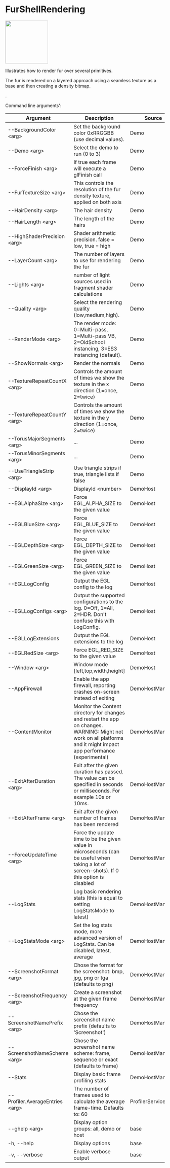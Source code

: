 <!-- #AG_DEMOAPP_HEADER_BEGIN# -->
# FurShellRendering
<img src="Example.jpg" height="135px">

<!-- #AG_DEMOAPP_HEADER_END# -->
<!-- #AG_BRIEF_BEGIN# -->
Illustrates how to render fur over several primitives.

The fur is rendered on a layered approach using a seamless texture as a base and then creating a density bitmap.

.
<!-- #AG_BRIEF_END# -->

<!-- #AG_DEMOAPP_COMMANDLINE_ARGUMENTS_BEGIN# -->

Command line arguments':

Argument                       |Description                                                                                                                                                          |Source
-------------------------------|---------------------------------------------------------------------------------------------------------------------------------------------------------------------|---------------
--BackgroundColor \<arg>       |Set the background color 0xRRGGBB (use decimal values).                                                                                                              |Demo
--Demo \<arg>                  |Select the demo to run (0 to 3)                                                                                                                                      |Demo
--ForceFinish \<arg>           |If true each frame will execute a glFinish call                                                                                                                      |Demo
--FurTextureSize \<arg>        |This controls the resolution of the fur density texture, applied on both axis                                                                                        |Demo
--HairDensity \<arg>           |The hair density                                                                                                                                                     |Demo
--HairLength \<arg>            |The length of the hairs                                                                                                                                              |Demo
--HighShaderPrecision \<arg>   |Shader arithmetic precision. false = low, true = high                                                                                                                |Demo
--LayerCount \<arg>            |The number of layers to use for rendering the fur                                                                                                                    |Demo
--Lights \<arg>                |number of light sources used in fragment shader calculations                                                                                                         |Demo
--Quality \<arg>               |Select the rendering quality (low,medium,high).                                                                                                                      |Demo
--RenderMode \<arg>            |The render mode: 0=Multi-pass, 1=Multi-pass VB, 2=OldSchool instancing, 3=ES3 instancing (default).                                                                  |Demo
--ShowNormals \<arg>           |Render the normals                                                                                                                                                   |Demo
--TextureRepeatCountX \<arg>   |Controls the amount of times we show the texture in the x direction (1=once, 2=twice)                                                                                |Demo
--TextureRepeatCountY \<arg>   |Controls the amount of times we show the texture in the y direction (1=once, 2=twice)                                                                                |Demo
--TorusMajorSegments \<arg>    |...                                                                                                                                                                  |Demo
--TorusMinorSegments \<arg>    |...                                                                                                                                                                  |Demo
--UseTriangleStrip \<arg>      |Use triangle strips if true, triangle lists if false                                                                                                                 |Demo
--DisplayId \<arg>             |DisplayId \<number>                                                                                                                                                  |DemoHost
--EGLAlphaSize \<arg>          |Force EGL_ALPHA_SIZE to the given value                                                                                                                              |DemoHost
--EGLBlueSize \<arg>           |Force EGL_BLUE_SIZE to the given value                                                                                                                               |DemoHost
--EGLDepthSize \<arg>          |Force EGL_DEPTH_SIZE to the given value                                                                                                                              |DemoHost
--EGLGreenSize \<arg>          |Force EGL_GREEN_SIZE to the given value                                                                                                                              |DemoHost
--EGLLogConfig                 |Output the EGL config to the log                                                                                                                                     |DemoHost
--EGLLogConfigs \<arg>         |Output the supported configurations to the log. 0=Off, 1=All, 2=HDR. Don't confuse this with LogConfig.                                                              |DemoHost
--EGLLogExtensions             |Output the EGL extensions to the log                                                                                                                                 |DemoHost
--EGLRedSize \<arg>            |Force EGL_RED_SIZE to the given value                                                                                                                                |DemoHost
--Window \<arg>                |Window mode [left,top,width,height]                                                                                                                                  |DemoHost
--AppFirewall                  |Enable the app firewall, reporting crashes on-screen instead of exiting                                                                                              |DemoHostManager
--ContentMonitor               |Monitor the Content directory for changes and restart the app on changes. WARNING: Might not work on all platforms and it might impact app performance (experimental)|DemoHostManager
--ExitAfterDuration \<arg>     |Exit after the given duration has passed. The value can be specified in seconds or milliseconds. For example 10s or 10ms.                                            |DemoHostManager
--ExitAfterFrame \<arg>        |Exit after the given number of frames has been rendered                                                                                                              |DemoHostManager
--ForceUpdateTime \<arg>       |Force the update time to be the given value in microseconds (can be useful when taking a lot of screen-shots). If 0 this option is disabled                          |DemoHostManager
--LogStats                     |Log basic rendering stats (this is equal to setting LogStatsMode to latest)                                                                                          |DemoHostManager
--LogStatsMode \<arg>          |Set the log stats mode, more advanced version of LogStats. Can be disabled, latest, average                                                                          |DemoHostManager
--ScreenshotFormat \<arg>      |Chose the format for the screenshot: bmp, jpg, png or tga (defaults to png)                                                                                          |DemoHostManager
--ScreenshotFrequency \<arg>   |Create a screenshot at the given frame frequency                                                                                                                     |DemoHostManager
--ScreenshotNamePrefix \<arg>  |Chose the screenshot name prefix (defaults to 'Screenshot')                                                                                                          |DemoHostManager
--ScreenshotNameScheme \<arg>  |Chose the screenshot name scheme: frame, sequence or exact (defaults to frame)                                                                                       |DemoHostManager
--Stats                        |Display basic frame profiling stats                                                                                                                                  |DemoHostManager
--Profiler.AverageEntries \<arg>|The number of frames used to calculate the average frame-time. Defaults to: 60                                                                                       |ProfilerService
--ghelp \<arg>                 |Display option groups: all, demo or host                                                                                                                             |base
-h, --help                     |Display options                                                                                                                                                      |base
-v, --verbose                  |Enable verbose output                                                                                                                                                |base
<!-- #AG_DEMOAPP_COMMANDLINE_ARGUMENTS_END# -->

